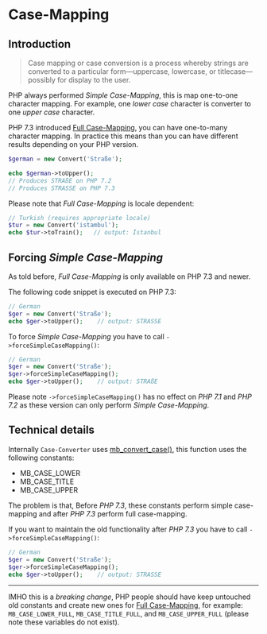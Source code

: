 Case-Mapping
============

Introduction
------------

>Case mapping or case conversion is a process whereby strings are converted to 
a particular form—uppercase, lowercase, or titlecase—possibly for display to 
the user. 

PHP always performed _Simple Case-Mapping_, this is map one-to-one character 
mapping. For example, one _lower case_ character is converter to one _upper 
case_ character.

PHP 7.3 introduced [Full Case-Mapping], you can have one-to-many character 
mapping. In practice this means than you can have different results depending 
on your PHP version.

```php
$german = new Convert('Straße');

echo $german->toUpper();
// Produces STRAßE on PHP 7.2
// Produces STRASSE on PHP 7.3
```

Please note that _Full Case-Mapping_ is locale dependent:

```php
// Turkish (requires appropriate locale)
$tur = new Convert('istambul');     
echo $tur->toTrain();   // output: İstanbul
```

Forcing _Simple Case-Mapping_
------------------------------

As told before, _Full Case-Mapping_ is only available on PHP 7.3 and newer.

The following code snippet is executed on PHP 7.3:

```php
// German
$ger = new Convert('Straße');
echo $ger->toUpper();    // output: STRASSE
```

To force _Simple Case-Mapping_ you have to call `->forceSimpleCaseMapping()`:

```php
// German
$ger = new Convert('Straße');
$ger->forceSimpleCaseMapping();
echo $ger->toUpper();    // output: STRAßE
```

Please note `->forceSimpleCaseMapping()` has no effect on _PHP 7.1_ and _PHP 
7.2_ as these version can only perform _Simple Case-Mapping_.

Technical details
-----------------

Internally `Case-Converter` uses [mb_convert_case()], this function uses the 
following constants:

- MB_CASE_LOWER
- MB_CASE_TITLE
- MB_CASE_UPPER

The problem is that, Before _PHP 7.3_, these constants perform simple 
case-mapping and after _PHP 7.3_ perform full case-mapping.

If you want to maintain the old functionality after _PHP 7.3_ you have to call 
`->forceSimpleCaseMapping()`:

```php
// German
$ger = new Convert('Straße');
$ger->forceSimpleCaseMapping();
echo $ger->toUpper();    // output: STRASSE
```

***

IMHO this is a _breaking change_, PHP people should have keep untouched old 
constants and create new ones for [Full Case-Mapping], for example: 
`MB_CASE_LOWER_FULL`, `MB_CASE_TITLE_FULL`, and `MB_CASE_UPPER_FULL` (please 
note these variables do not exist). 

[Full Case-Mapping]: https://www.php.net/manual/en/migration73.new-features.php#migration73.new-features.mbstring.case-mapping-folding
[mb_convert_case()]: https://www.php.net/manual/en/function.mb-convert-case.php


